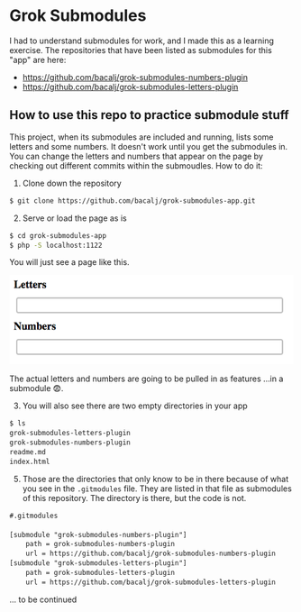 # Grok Submodules
I had to understand submodules for work, and I made this as a learning exercise. The repositories that have been listed as submodules for this "app" are here:
- https://github.com/bacalj/grok-submodules-numbers-plugin
- https://github.com/bacalj/grok-submodules-letters-plugin

## How to use this repo to practice submodule stuff
This project, when its submodules are included and running, lists some letters and some numbers.  It doesn't work until you get the submodules in. You can change the letters and numbers that appear on the page by checking out different commits within the submoudles.  How to do it:

1. Clone down the repository
```bash
$ git clone https://github.com/bacalj/grok-submodules-app.git
```

2. Serve or load the page as is
```bash
$ cd grok-submodules-app
$ php -S localhost:1122
```
You will just see a page like this. 

![image of empty letters and numbers boxes](no_features_yet.png)


The actual letters and numbers are going to be pulled in as features ...in a submodule 😨. 

3. You will also see there are two empty directories in your app
```bash
$ ls
grok-submodules-letters-plugin  
grok-submodules-numbers-plugin  
readme.md
index.html
```

5. Those are the directories that only know to be in there because of what you see in the `.gitmodules` file.  They are listed in that file as submodules of this repository.  The directory is there, but the code is not. 

```txt
#.gitmodules

[submodule "grok-submodules-numbers-plugin"]
	path = grok-submodules-numbers-plugin
	url = https://github.com/bacalj/grok-submodules-numbers-plugin
[submodule "grok-submodules-letters-plugin"]
	path = grok-submodules-letters-plugin
	url = https://github.com/bacalj/grok-submodules-letters-plugin
```

... to be continued
